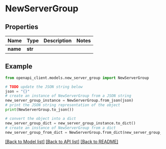 # NewServerGroup


## Properties

Name | Type | Description | Notes
------------ | ------------- | ------------- | -------------
**name** | **str** |  | 

## Example

```python
from openapi_client.models.new_server_group import NewServerGroup

# TODO update the JSON string below
json = "{}"
# create an instance of NewServerGroup from a JSON string
new_server_group_instance = NewServerGroup.from_json(json)
# print the JSON string representation of the object
print(NewServerGroup.to_json())

# convert the object into a dict
new_server_group_dict = new_server_group_instance.to_dict()
# create an instance of NewServerGroup from a dict
new_server_group_from_dict = NewServerGroup.from_dict(new_server_group_dict)
```
[[Back to Model list]](../README.md#documentation-for-models) [[Back to API list]](../README.md#documentation-for-api-endpoints) [[Back to README]](../README.md)


